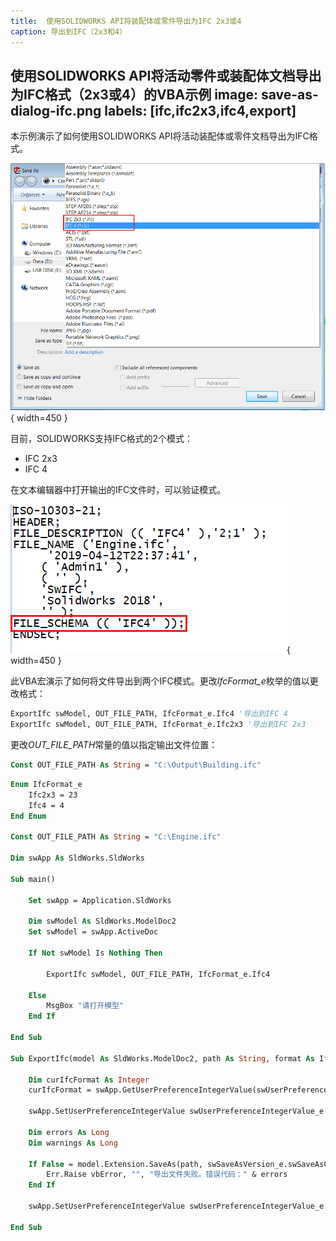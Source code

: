 ```yaml
---
title:  使用SOLIDWORKS API将装配体或零件导出为IFC 2x3或4
caption: 导出到IFC（2x3和4）
---
```

 使用SOLIDWORKS API将活动零件或装配体文档导出为IFC格式（2x3或4）的VBA示例
image: save-as-dialog-ifc.png
labels: [ifc,ifc2x3,ifc4,export]
---
本示例演示了如何使用SOLIDWORKS API将活动装配体或零件文档导出为IFC格式。

![带有2个IFC格式选项的另存为对话框](save-as-dialog-ifc.png){ width=450 }

目前，SOLIDWORKS支持IFC格式的2个模式：

* IFC 2x3
* IFC 4

在文本编辑器中打开输出的IFC文件时，可以验证模式。

![IFC模式](ifc-file.png){ width=450 }

此VBA宏演示了如何将文件导出到两个IFC模式。更改*IfcFormat_e*枚举的值以更改格式：

~~~ vb
ExportIfc swModel, OUT_FILE_PATH, IfcFormat_e.Ifc4 '导出到IFC 4
ExportIfc swModel, OUT_FILE_PATH, IfcFormat_e.Ifc2x3 '导出到IFC 2x3
~~~

更改*OUT_FILE_PATH*常量的值以指定输出文件位置：

~~~ vb
Const OUT_FILE_PATH As String = "C:\Output\Building.ifc"
~~~

~~~ vb
Enum IfcFormat_e
    Ifc2x3 = 23
    Ifc4 = 4
End Enum

Const OUT_FILE_PATH As String = "C:\Engine.ifc"

Dim swApp As SldWorks.SldWorks

Sub main()

    Set swApp = Application.SldWorks
    
    Dim swModel As SldWorks.ModelDoc2
    Set swModel = swApp.ActiveDoc
    
    If Not swModel Is Nothing Then
        
        ExportIfc swModel, OUT_FILE_PATH, IfcFormat_e.Ifc4
        
    Else
        MsgBox "请打开模型"
    End If
    
End Sub

Sub ExportIfc(model As SldWorks.ModelDoc2, path As String, format As IfcFormat_e)
    
    Dim curIfcFormat As Integer
    curIfcFormat = swApp.GetUserPreferenceIntegerValue(swUserPreferenceIntegerValue_e.swSaveIFCFormat)

    swApp.SetUserPreferenceIntegerValue swUserPreferenceIntegerValue_e.swSaveIFCFormat, format
    
    Dim errors As Long
    Dim warnings As Long
    
    If False = model.Extension.SaveAs(path, swSaveAsVersion_e.swSaveAsCurrentVersion, swSaveAsOptions_e.swSaveAsOptions_Silent, Nothing, errors, warnings) Then
        Err.Raise vbError, "", "导出文件失败。错误代码：" & errors
    End If
    
    swApp.SetUserPreferenceIntegerValue swUserPreferenceIntegerValue_e.swSaveIFCFormat, curIfcFormat
        
End Sub
~~~